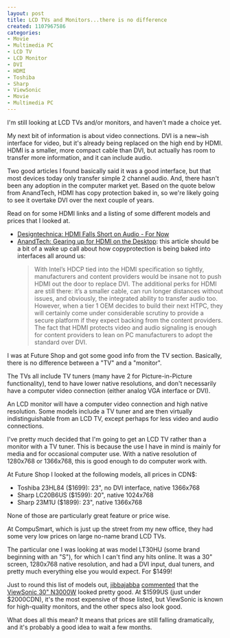 ```yaml
--- 
layout: post
title: LCD TVs and Monitors...there is no difference
created: 1107967586
categories: 
- Movie
- Multimedia PC
- LCD TV
- LCD Monitor
- DVI
- HDMI
- Toshiba
- Sharp
- ViewSonic
- Movie
- Multimedia PC
---
```

<p>
	I&#39;m still looking at LCD TVs and/or monitors, and haven&#39;t made a choice yet.</p>
<p>
	My next bit of information is about video connections. DVI is a new~ish interface for video, but it&#39;s already being replaced on the high end by HDMI. HDMI is a smaller, more compact cable than DVI, but actually has room to transfer more information, and it can include audio.</p>
<p>
	Two good articles I found basically said it was a good interface, but that most devices today only transfer simple 2 channel audio. And, there hasn&#39;t been any adoption in the computer market yet. Based on the quote below from AnandTech, HDMI has copy protection baked in, so we&#39;re likely going to see it overtake DVI over the next couple of years.</p>
<p>
	Read on for some HDMI links and a listing of some different models and prices that I looked at.</p>
<!--break-->
<ul>
	<li>
		<a href="http://news.designtechnica.com/talkback45.html">Designtechnica: HDMI Falls Short on Audio - For Now</a></li>
	<li>
		<a href="http://www.anandtech.com/multimedia/showdoc.aspx?i=2321">AnandTech: Gearing up for HDMI on the Desktop</a>: this article should be a bit of a wake up call about how copyprotection is being baked into interfaces all around us:<br />
		<blockquote>
			With Intel&rsquo;s HDCP tied into the HDMI specification so tightly, manufacturers and content providers would be insane not to push HDMI out the door to replace DVI. The additional perks for HDMI are still there: it&rsquo;s a smaller cable, can run longer distances without issues, and obviously, the integrated ability to transfer audio too. However, when a tier 1 OEM decides to build their next HTPC, they will certainly come under considerable scrutiny to provide a secure platform if they expect backing from the content providers. The fact that HDMI protects video and audio signaling is enough for content providers to lean on PC manufacturers to adopt the standard over DVI.</blockquote>
	</li>
</ul>
<p>
	I was at Future Shop and got some good info from the TV section. Basically, there is no difference between a &quot;TV&quot; and a &quot;monitor&quot;.</p>
<p>
	The TVs all include TV tuners (many have 2 for Picture-in-Picture functionality), tend to have lower native resolutions, and don&#39;t necessarily have a computer video connection (either analog VGA interface or DVI).</p>
<p>
	An LCD monitor will have a computer video connection and high native resolution. Some models include a TV tuner and are then virtually indistinguishable from an LCD TV, except perhaps for less video and audio connections.</p>
<p>
	I&#39;ve pretty much decided that I&#39;m going to get an LCD TV rather than a monitor with a TV tuner. This is because the use I have in mind is mainly for media and for occasional computer use. With a native resolution of 1280x768 or 1366x768, this is good enough to do computer work with.</p>
<p>
	At Future Shop I looked at the following models, all prices in CDN$:</p>
<ul>
	<li>
		Toshiba 23HL84 ($1699): 23&quot;, no DVI interface, native 1366x768</li>
	<li>
		Sharp LC20B6US ($1599): 20&quot;, native 1024x768</li>
	<li>
		Sharp 23M1U ($1899): 23&quot;, native 1366x768</li>
</ul>
<p>
	None of those are particularly great feature or price wise.</p>
<p>
	At CompuSmart, which is just up the street from my new office, they had some very low prices on large no-name brand LCD TVs.</p>
<p>
	The particular one I was looking at was model LT30HU (some brand beginning with an &quot;S&quot;), for which I can&#39;t find any hits online. It was a 30&quot; screen, 1280x768 native resolution, and had a DVI input, dual tuners, and pretty much everything else you would expect. For $1499!</p>
<p>
	Just to round this list of models out, <a href="http://www.urlgreyhot.com">jibbajabba</a> <a href="/node/1416#comment-3608">commented</a> that the <a href="http://www.macconnection.com/ProductDetail?sku=4853828">ViewSonic 30&quot; N3000W</a> looked pretty good. At $1599US (just under $2000CDN), it&#39;s the most expensive of those listed, but ViewSonic is known for high-quality monitors, and the other specs also look good.</p>
<p>
	What does all this mean? It means that prices are still falling dramatically, and it&#39;s probably a good idea to wait a few months.</p>
